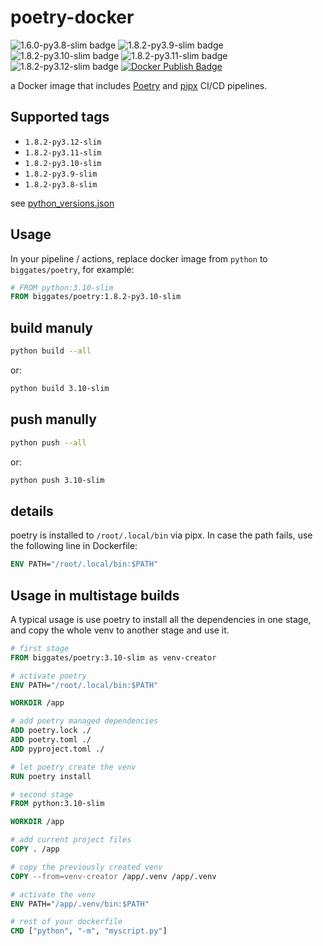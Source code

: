 # poetry-docker

![1.6.0-py3.8-slim badge](https://img.shields.io/docker/v/biggates/poetry/1.8.2-py3.8-slim?label=biggates%2Fpoetry&logo=docker) ![1.8.2-py3.9-slim badge](https://img.shields.io/docker/v/biggates/poetry/1.8.2-py3.9-slim?label=biggates%2Fpoetry&logo=docker) ![1.8.2-py3.10-slim badge](https://img.shields.io/docker/v/biggates/poetry/1.8.2-py3.10-slim?label=biggates%2Fpoetry&logo=docker) ![1.8.2-py3.11-slim badge](https://img.shields.io/docker/v/biggates/poetry/1.8.2-py3.11-slim?label=biggates%2Fpoetry&logo=docker) ![1.8.2-py3.12-slim badge](https://img.shields.io/docker/v/biggates/poetry/1.8.2-py3.12-slim?label=biggates%2Fpoetry&logo=docker) [![Docker Publish Badge](https://github.com/biggates/poetry-docker/actions/workflows/docker-publish.yml/badge.svg?branch=master)](https://github.com/biggates/poetry-docker/actions/workflows/docker-publish.yml)

a Docker image that includes [Poetry](https://python-poetry.org/) and [pipx](https://pypa.github.io/pipx/) CI/CD pipelines.

## Supported tags

- `1.8.2-py3.12-slim`
- `1.8.2-py3.11-slim`
- `1.8.2-py3.10-slim`
- `1.8.2-py3.9-slim`
- `1.8.2-py3.8-slim`

see [python_versions.json](./python_versions.json)

## Usage

In your pipeline / actions, replace docker image from `python` to `biggates/poetry`, for example:

```dockerfile
# FROM python:3.10-slim
FROM biggates/poetry:1.8.2-py3.10-slim
```

## build manuly

```bash
python build --all
```

or:

```bash
python build 3.10-slim
```

## push manully

```bash
python push --all
```

or:

```bash
python push 3.10-slim
```

## details

poetry is installed to `/root/.local/bin` via pipx. In case the path fails, use the following line in Dockerfile:

```dockerfile
ENV PATH="/root/.local/bin:$PATH"
```

## Usage in multistage builds

A typical usage is use poetry to install all the dependencies in one stage, and copy the whole venv to another stage and use it.

```dockerfile
# first stage
FROM biggates/poetry:3.10-slim as venv-creator

# activate poetry
ENV PATH="/root/.local/bin:$PATH"

WORKDIR /app

# add poetry managed dependencies
ADD poetry.lock ./
ADD poetry.toml ./
ADD pyproject.toml ./

# let poetry create the venv
RUN poetry install

# second stage
FROM python:3.10-slim

WORKDIR /app

# add current project files
COPY . /app

# copy the previously created venv
COPY --from=venv-creator /app/.venv /app/.venv

# activate the venv
ENV PATH="/app/.venv/bin:$PATH"

# rest of your dockerfile
CMD ["python", "-m", "myscript.py"]

```

